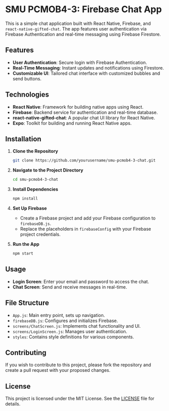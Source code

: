 # SMU PCMOB4-3: Firebase Chat App

This is a simple chat application built with React Native, Firebase, and `react-native-gifted-chat`. The app features user authentication via Firebase Authentication and real-time messaging using Firebase Firestore.

## Features

- **User Authentication**: Secure login with Firebase Authentication.
- **Real-Time Messaging**: Instant updates and notifications using Firestore.
- **Customizable UI**: Tailored chat interface with customized bubbles and send buttons.

## Technologies

- **React Native**: Framework for building native apps using React.
- **Firebase**: Backend service for authentication and real-time database.
- **react-native-gifted-chat**: A popular chat UI library for React Native.
- **Expo**: Toolkit for building and running React Native apps.

## Installation

1. **Clone the Repository**

    ```bash
    git clone https://github.com/yourusername/smu-pcmob4-3-chat.git
    ```

2. **Navigate to the Project Directory**

    ```bash
    cd smu-pcmob4-3-chat
    ```

3. **Install Dependencies**

    ```bash
    npm install
    ```

4. **Set Up Firebase**

    - Create a Firebase project and add your Firebase configuration to `firebaseDB.js`.
    - Replace the placeholders in `firebaseConfig` with your Firebase project credentials.

5. **Run the App**

    ```bash
    npm start
    ```

## Usage

- **Login Screen**: Enter your email and password to access the chat.
- **Chat Screen**: Send and receive messages in real-time.

## File Structure

- `App.js`: Main entry point, sets up navigation.
- `firebaseDB.js`: Configures and initializes Firebase.
- `screens/ChatScreen.js`: Implements chat functionality and UI.
- `screens/LoginScreen.js`: Manages user authentication.
- `styles`: Contains style definitions for various components.

## Contributing

If you wish to contribute to this project, please fork the repository and create a pull request with your proposed changes.

## License

This project is licensed under the MIT License. See the [LICENSE](LICENSE) file for details.

